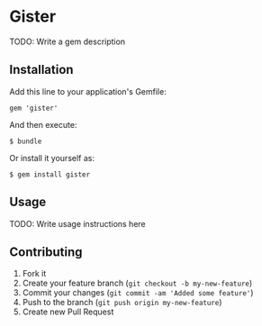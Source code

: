 # Gister

TODO: Write a gem description

## Installation

Add this line to your application's Gemfile:

    gem 'gister'

And then execute:

    $ bundle

Or install it yourself as:

    $ gem install gister

## Usage

TODO: Write usage instructions here

## Contributing

1. Fork it
2. Create your feature branch (`git checkout -b my-new-feature`)
3. Commit your changes (`git commit -am 'Added some feature'`)
4. Push to the branch (`git push origin my-new-feature`)
5. Create new Pull Request
